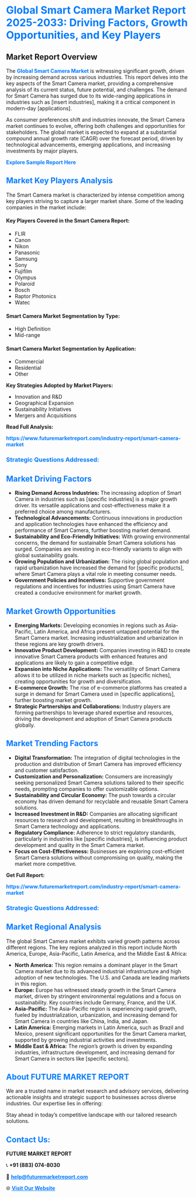 <h1 style="color: #007BFF;">Global Smart Camera Market Report 2025-2033: Driving Factors, Growth Opportunities, and Key Players</h1>

<section id="overview">
<h2>Market Report Overview</h2>
<p>The <a href="https://www.futuremarketreport.com/industry-report/smart-camera-market" style="color: #007BFF; text-decoration: none;"><strong>Global Smart Camera Market</strong></a> is witnessing significant growth, driven by increasing demand across various industries. This report delves into the key aspects of the Smart Camera market, providing a comprehensive analysis of its current status, future potential, and challenges. The demand for Smart Camera has surged due to its wide-ranging applications in industries such as [insert industries], making it a critical component in modern-day [applications].</p>
<p>As consumer preferences shift and industries innovate, the Smart Camera market continues to evolve, offering both challenges and opportunities for stakeholders. The global market is expected to expand at a substantial compound annual growth rate (CAGR) over the forecast period, driven by technological advancements, emerging applications, and increasing investments by major players.</p>
</section>

<section id="overview">
<p><a href="https://www.futuremarketreport.com/request-sample/reportId=89158" style="color: #007BFF; text-decoration: none;"><strong>Explore Sample Report Here</strong></a></p>
</section>

<section id="key-players">
<h2 style="color: #007BFF;">Market Key Players Analysis</h2>
<p>The Smart Camera market is characterized by intense competition among key players striving to capture a larger market share. Some of the leading companies in the market include:</p>
<h4>Key Players Covered in the Smart Camera Report:</h4>
<ul><li>FLIR</li><li>Canon</li><li>Nikon</li><li>Panasonic</li><li>Samsung</li><li>Sony</li><li>Fujifilm</li><li>Olympus</li><li>Polaroid</li><li>Bosch</li><li>Raptor Photonics</li><li>Watec</li></ul>
<h4>Smart Camera Market Segmentation by Type:</h4>
<ul><li>High Definition</li><li>Mid-range</li></ul>

<h4>Smart Camera Market Segmentation by Application:</h4>
<ul><li>Commercial</li><li>Residential</li><li>Other</li></ul>
<p><strong>Key Strategies Adopted by Market Players:</strong></p>
<ul>
<li>Innovation and R&D</li>
<li>Geographical Expansion</li>
<li>Sustainability Initiatives</li>
<li>Mergers and Acquisitions</li>
</ul>
</section>

<section>
<p><strong>Read Full Analysis: </strong></p><a href="https://www.futuremarketreport.com/industry-report/smart-camera-market" style="color: #007BFF; text-decoration: none;"><strong>https://www.futuremarketreport.com/industry-report/smart-camera-market</strong></a>
<h3 style="color: #007BFF;">Strategic Questions Addressed:</h3>
</section>

<section id="driving-factors">
<h2 style="color: #007BFF;">Market Driving Factors</h2>
<ul>
<li><strong>Rising Demand Across Industries:</strong> The increasing adoption of Smart Camera in industries such as [specific industries] is a major growth driver. Its versatile applications and cost-effectiveness make it a preferred choice among manufacturers.</li>
<li><strong>Technological Advancements:</strong> Continuous innovations in production and application technologies have enhanced the efficiency and performance of Smart Camera, further boosting market demand.</li>
<li><strong>Sustainability and Eco-Friendly Initiatives:</strong> With growing environmental concerns, the demand for sustainable Smart Camera solutions has surged. Companies are investing in eco-friendly variants to align with global sustainability goals.</li>
<li><strong>Growing Population and Urbanization:</strong> The rising global population and rapid urbanization have increased the demand for [specific products], where Smart Camera plays a vital role in meeting consumer needs.</li>
<li><strong>Government Policies and Incentives:</strong> Supportive government regulations and incentives for industries using Smart Camera have created a conducive environment for market growth.</li>
</ul>
</section>

<section id="growth-opportunities">
<h2 style="color: #007BFF;">Market Growth Opportunities</h2>
<ul>
<li><strong>Emerging Markets:</strong> Developing economies in regions such as Asia-Pacific, Latin America, and Africa present untapped potential for the Smart Camera market. Increasing industrialization and urbanization in these regions are key growth drivers.</li>
<li><strong>Innovative Product Development:</strong> Companies investing in R&D to create innovative Smart Camera products with enhanced features and applications are likely to gain a competitive edge.</li>
<li><strong>Expansion into Niche Applications:</strong> The versatility of Smart Camera allows it to be utilized in niche markets such as [specific niches], creating opportunities for growth and diversification.</li>
<li><strong>E-commerce Growth:</strong> The rise of e-commerce platforms has created a surge in demand for Smart Camera used in [specific applications], further boosting market growth.</li>
<li><strong>Strategic Partnerships and Collaborations:</strong> Industry players are forming partnerships to leverage shared expertise and resources, driving the development and adoption of Smart Camera products globally.</li>
</ul>
</section>

<section id="trending-factors">
<h2 style="color: #007BFF;">Market Trending Factors</h2>
<ul>
<li><strong>Digital Transformation:</strong> The integration of digital technologies in the production and distribution of Smart Camera has improved efficiency and customer satisfaction.</li>
<li><strong>Customization and Personalization:</strong> Consumers are increasingly seeking personalized Smart Camera solutions tailored to their specific needs, prompting companies to offer customizable options.</li>
<li><strong>Sustainability and Circular Economy:</strong> The push towards a circular economy has driven demand for recyclable and reusable Smart Camera solutions.</li>
<li><strong>Increased Investment in R&D:</strong> Companies are allocating significant resources to research and development, resulting in breakthroughs in Smart Camera technology and applications.</li>
<li><strong>Regulatory Compliance:</strong> Adherence to strict regulatory standards, particularly in industries like [specific industries], is influencing product development and quality in the Smart Camera market.</li>
<li><strong>Focus on Cost-Effectiveness:</strong> Businesses are exploring cost-efficient Smart Camera solutions without compromising on quality, making the market more competitive.</li>
</ul>
</section>

<section>
<p><strong>Get Full Report: </strong></p><a href="https://www.futuremarketreport.com/industry-report/smart-camera-market" style="color: #007BFF; text-decoration: none;"><strong>https://www.futuremarketreport.com/industry-report/smart-camera-market</strong></a>
<h3 style="color: #007BFF;">Strategic Questions Addressed:</h3>
</section>


<section id="regional-analysis">
<h2 style="color: #007BFF;">Market Regional Analysis</h2>
<p>The global Smart Camera market exhibits varied growth patterns across different regions. The key regions analyzed in this report include North America, Europe, Asia-Pacific, Latin America, and the Middle East & Africa:</p>
<ul>
<li><strong>North America:</strong> This region remains a dominant player in the Smart Camera market due to its advanced industrial infrastructure and high adoption of new technologies. The U.S. and Canada are leading markets in this region.</li>
<li><strong>Europe:</strong> Europe has witnessed steady growth in the Smart Camera market, driven by stringent environmental regulations and a focus on sustainability. Key countries include Germany, France, and the U.K.</li>
<li><strong>Asia-Pacific:</strong> The Asia-Pacific region is experiencing rapid growth, fueled by industrialization, urbanization, and increasing demand for Smart Camera in countries like China, India, and Japan.</li>
<li><strong>Latin America:</strong> Emerging markets in Latin America, such as Brazil and Mexico, present significant opportunities for the Smart Camera market, supported by growing industrial activities and investments.</li>
<li><strong>Middle East & Africa:</strong> The region’s growth is driven by expanding industries, infrastructure development, and increasing demand for Smart Camera in sectors like [specific sectors].</li>
</ul>
</section>

<footer>
<h2 style="color: #007BFF;">About FUTURE MARKET REPORT</h2>
<p>We are a trusted name in market research and advisory services, delivering actionable insights and strategic support to businesses across diverse industries. Our expertise lies in offering:</p>

<p>Stay ahead in today’s competitive landscape with our tailored research solutions.</p>

<h2 style="color: #007BFF;">Contact Us:</h2>
<p><strong>FUTURE MARKET REPORT</strong></p>
<p>📞 <strong>+91 (883) 074-8030</strong></p>
<p>📧 <strong><a href="mailto:help@futuremarketreport.com" style="color: #007BFF;">help@futuremarketreport.com</a></strong></p>
<p>🌐 <strong><a href="https://www.futuremarketreport.com/" style="color: #007BFF;">Visit Our Website</a></strong></p>
</footer>